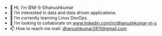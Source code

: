 - 👋 Hi, I’m @M-S-Dhanushkumar
- 👀 I’m interested in data and data driven applications.
- 🌱 I’m currently learning Linux DevOps.
- 💞️ I’m looking to collaborate on www.linkedin.com/in/dhanushkumar-m-s
- 📫 How to reach me mail: dhanushkumar2811@gmail.com

<!---
M-S-Dhanushkumar/M-S-Dhanushkumar is a ✨ special ✨ repository because its `README.md` (this file) appears on your GitHub profile.
You can click the Preview link to take a look at your changes.
--->
